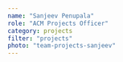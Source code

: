 ```yaml
---
name: "Sanjeev Penupala"
role: "ACM Projects Officer"
category: projects
filter: "projects"
photo: "team-projects-sanjeev"
---
```

